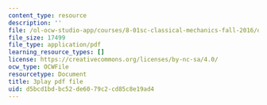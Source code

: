 ```yaml
---
content_type: resource
description: ''
file: /ol-ocw-studio-app/courses/8-01sc-classical-mechanics-fall-2016/d5bcd1bdbc52de6079c2cd85c8e19ad4_CFh3gu-z_rc.pdf
file_size: 17499
file_type: application/pdf
learning_resource_types: []
license: https://creativecommons.org/licenses/by-nc-sa/4.0/
ocw_type: OCWFile
resourcetype: Document
title: 3play pdf file
uid: d5bcd1bd-bc52-de60-79c2-cd85c8e19ad4
---
```

